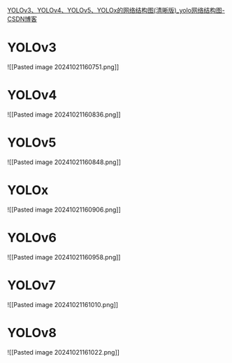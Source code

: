 [YOLOv3、YOLOv4、YOLOv5、YOLOx的网络结构图(清晰版)\_yolo网络结构图-CSDN博客](https://blog.csdn.net/YMilton/article/details/120268832)
# YOLOv3
![[Pasted image 20241021160751.png]]
# YOLOv4
![[Pasted image 20241021160836.png]]
# YOLOv5
![[Pasted image 20241021160848.png]]

# YOLOx
![[Pasted image 20241021160906.png]]
# YOLOv6
![[Pasted image 20241021160958.png]]
# YOLOv7
![[Pasted image 20241021161010.png]]
# YOLOv8
![[Pasted image 20241021161022.png]]
